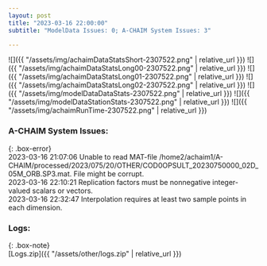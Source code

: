 ```yaml
---
layout: post
title: "2023-03-16 22:00:00"
subtitle: "ModelData Issues: 0; A-CHAIM System Issues: 3"

---
```


![]({{ "/assets/img/achaimDataStatsShort-2307522.png" | relative_url }})
![]({{ "/assets/img/achaimDataStatsLong00-2307522.png" | relative_url }})
![]({{ "/assets/img/achaimDataStatsLong01-2307522.png" | relative_url }})
![]({{ "/assets/img/achaimDataStatsLong02-2307522.png" | relative_url }})
![]({{ "/assets/img/modelDataDataStats-2307522.png" | relative_url }})
![]({{ "/assets/img/modelDataStationStats-2307522.png" | relative_url }})
![]({{ "/assets/img/achaimRunTime-2307522.png" | relative_url }})


### A-CHAIM System Issues:  
  
{: .box-error}  
2023-03-16 21:07:06 Unable to read MAT-file /home2/achaim1/A-CHAIM/processed/2023/075/20/OTHER/COD0OPSULT_20230750000_02D_05M_ORB.SP3.mat. File might be corrupt.  
2023-03-16 22:10:21 Replication factors must be nonnegative integer-valued scalars or vectors.  
2023-03-16 22:32:47 Interpolation requires at least two sample points in each dimension.  

### Logs:  
  
{: .box-note}  
[Logs.zip]({{ "/assets/other/logs.zip" | relative_url }})  
